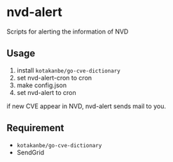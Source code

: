 # nvd-alert
Scripts for alerting the information of NVD

## Usage

1. install `kotakanbe/go-cve-dictionary`
2. set nvd-alert-cron to cron
3. make config.json 
4. set nvd-alert to cron

if new CVE appear in NVD, nvd-alert sends mail to you.

## Requirement

- `kotakanbe/go-cve-dictionary`
- SendGrid